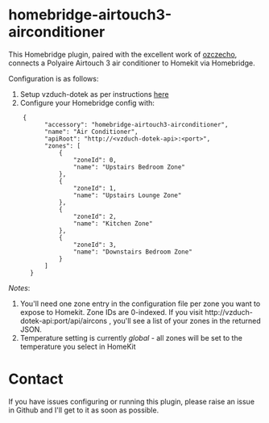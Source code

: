 # homebridge-airtouch3-airconditioner

This Homebridge plugin, paired with the excellent work of [ozczecho](https://github.com/ozczecho), connects a Polyaire Airtouch 3 air conditioner to Homekit via Homebridge.

Configuration is as follows:

1. Setup vzduch-dotek as per instructions [here](https://github.com/ozczecho/vzduch-dotek)
2. Configure your Homebridge config with:

```
    {
          "accessory": "homebridge-airtouch3-airconditioner",
          "name": "Air Conditioner",
          "apiRoot": "http://<vzduch-dotek-api>:<port>",
          "zones": [
              {
                  "zoneId": 0,
                  "name": "Upstairs Bedroom Zone"
              },
              {
                  "zoneId": 1,
                  "name": "Upstairs Lounge Zone"
              },
              {
                  "zoneId": 2,
                  "name": "Kitchen Zone"
              },
              {
                  "zoneId": 3,
                  "name": "Downstairs Bedroom Zone"
              }
          ]
      }
```

*Notes*:

1. You'll need one zone entry in the configuration file per zone you want to expose to Homekit.  Zone IDs are 0-indexed.  If you visit http://vzduch-dotek-api:port/api/aircons , you'll see a list of your zones in the returned JSON.
2. Temperature setting is currently *global* - all zones will be set to the temperature you select in HomeKit


# Contact

If you have issues configuring or running this plugin, please raise an issue in Github and I'll get to it as soon as possible.
